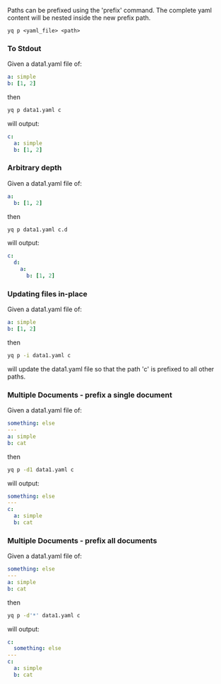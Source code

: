 Paths can be prefixed using the 'prefix' command.
The complete yaml content will be nested inside the new prefix path.

```
yq p <yaml_file> <path>
```

### To Stdout
Given a data1.yaml file of:
```yaml
a: simple
b: [1, 2]
```
then
```bash
yq p data1.yaml c
```
will output:
```yaml
c:
  a: simple
  b: [1, 2]
```

### Arbitrary depth
Given a data1.yaml file of:
```yaml
a:
  b: [1, 2]
```
then
```bash
yq p data1.yaml c.d
```
will output:
```yaml
c:
  d:
    a:
      b: [1, 2]
```

### Updating files in-place
Given a data1.yaml file of:
```yaml
a: simple
b: [1, 2]
```
then
```bash
yq p -i data1.yaml c
```
will update the data1.yaml file so that the path 'c' is prefixed to all other paths.

### Multiple Documents - prefix a single document
Given a data1.yaml file of:
```yaml
something: else
---
a: simple
b: cat
```
then
```bash
yq p -d1 data1.yaml c
```
will output:
```yaml
something: else
---
c:
  a: simple
  b: cat
```

### Multiple Documents - prefix all documents
Given a data1.yaml file of:
```yaml
something: else
---
a: simple
b: cat
```
then
```bash
yq p -d'*' data1.yaml c
```
will output:
```yaml
c:
  something: else
---
c:
  a: simple
  b: cat
```
